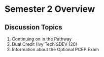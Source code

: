 # Semester 2 Overview

## Discussion Topics

1. Continuing on in the Pathway
2. Dual Credit (Ivy Tech SDEV 120)
3. Information about the Optional PCEP Exam